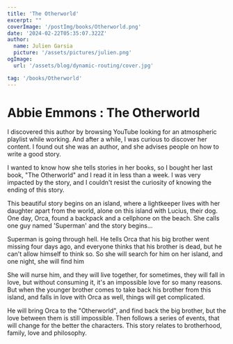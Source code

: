 ```yaml
---
title: 'The Otherworld'
excerpt: ""
coverImage: '/postImg/books/Otherworld.png'
date: '2024-02-22T05:35:07.322Z'
author:
  name: Julien Garsia
  picture: '/assets/pictures/julien.png'
ogImage:
  url: '/assets/blog/dynamic-routing/cover.jpg'

tag: '/books/Otherworld'
---
```



# Abbie Emmons : The Otherworld 

I discovered this author by browsing YouTube looking for an atmospheric playlist while working. And after a while, I was curious to discover her content. I found out she was an author, and she advises people on how to write a good story. 

I wanted to know how she tells stories in her books, so I bought her last book, "The Otherworld" and I read it in less than a week. I was very impacted by the story, and I couldn't resist the curiosity of knowing the ending of this story. 

This beautiful story begins on an island, where a lightkeeper lives with her daughter apart from the world, alone on this island with Lucius, their dog. One day, Orca, found a backpack and a cellphone on the beach. She calls one guy named 'Superman' and the story begins...

Superman is going through hell. He tells Orca that his big brother went missing four days ago, and everyone thinks that his brother is dead, but he can't allow himself to think so. So she will search for him on her island, and one night, she will find him

She will nurse him, and they will live together, for sometimes, they will fall in love, but without consuming it, it's an impossible love for so many reasons. But when the younger brother comes to take back his brother from this island, and falls in love with Orca as well, things will get complicated.

He will bring Orca to the "Otherworld", and find back the big brother, but the love between them is still impossible. Then follows a series of events, that will change for the better the characters. This story relates to brotherhood, family, love and philosophy.

